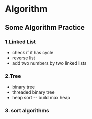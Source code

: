 # Algorithm
## Some Algorithm Practice
### 1.Linked List
* check if it has cycle
* reverse list
* add two numbers by two linked lists

### 2.Tree
* binary tree
* threaded binary tree
* heap sort -- build max heap

### 3. sort algorithms
